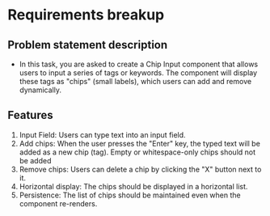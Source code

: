 # Requirements breakup

## Problem statement description

- In this task, you are asked to create a Chip Input component that allows users to input a series of tags or keywords. The component will display these tags as "chips" (small labels), which users can add and remove dynamically.

## Features

1. Input Field: Users can type text into an input field.
2. Add chips: When the user presses the "Enter" key, the typed text will be added as a new chip (tag). Empty or whitespace-only chips should not be added
3. Remove chips: Users can delete a chip by clicking the "X" button next to it.
4. Horizontal display: The chips should be displayed in a horizontal list.
5. Persistence: The list of chips should be maintained even when the component re-renders.
